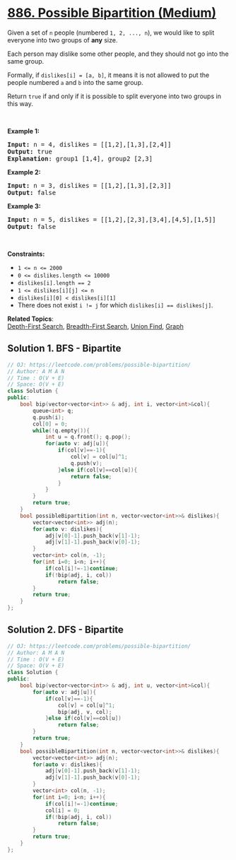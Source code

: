 # [886. Possible Bipartition (Medium)](https://leetcode.com/problems/possible-bipartition/)

<p>Given a set of <code>n</code>&nbsp;people (numbered <code>1, 2, ..., n</code>), we would like to split everyone into two groups of <strong>any</strong> size.</p>

<p>Each person may dislike some other people, and they should not go into the same group.&nbsp;</p>

<p>Formally, if <code>dislikes[i] = [a, b]</code>, it means it is not allowed to put the people numbered <code>a</code> and <code>b</code> into the same group.</p>

<p>Return <code>true</code>&nbsp;if and only if it is possible to split everyone into two groups in this way.</p>

<p>&nbsp;</p>

<div>
<div>
<ol>
</ol>
</div>
</div>

<div>
<p><strong>Example 1:</strong></p>

<pre><strong>Input: </strong>n = <span id="example-input-1-1">4</span>, dislikes = <span id="example-input-1-2">[[1,2],[1,3],[2,4]]</span>
<strong>Output: </strong><span id="example-output-1">true</span>
<strong>Explanation</strong>: group1 [1,4], group2 [2,3]
</pre>

<div>
<p><strong>Example 2:</strong></p>

<pre><strong>Input: </strong>n = <span id="example-input-2-1">3</span>, dislikes = <span id="example-input-2-2">[[1,2],[1,3],[2,3]]</span>
<strong>Output: </strong><span id="example-output-2">false</span>
</pre>

<div>
<p><strong>Example 3:</strong></p>

<pre><strong>Input: </strong>n = <span id="example-input-3-1">5</span>, dislikes = <span id="example-input-3-2">[[1,2],[2,3],[3,4],[4,5],[1,5]]</span>
<strong>Output: </strong><span id="example-output-3">false</span>
</pre>
</div>
</div>
</div>

<p>&nbsp;</p>
<p><strong>Constraints:</strong></p>

<ul>
	<li><code>1 &lt;= n &lt;= 2000</code></li>
	<li><code>0 &lt;= dislikes.length &lt;= 10000</code></li>
	<li><code>dislikes[i].length == 2</code></li>
	<li><code>1 &lt;= dislikes[i][j] &lt;= n</code></li>
	<li><code>dislikes[i][0] &lt; dislikes[i][1]</code></li>
	<li>There does not exist <code>i != j</code> for which <code>dislikes[i] == dislikes[j]</code>.</li>
</ul>


**Related Topics**:  
[Depth-First Search](https://leetcode.com/tag/depth-first-search/), [Breadth-First Search](https://leetcode.com/tag/breadth-first-search/), [Union Find](https://leetcode.com/tag/union-find/), [Graph](https://leetcode.com/tag/graph/)

## Solution 1. BFS - Bipartite

```cpp
// OJ: https://leetcode.com/problems/possible-bipartition/
// Author: A M A N
// Time : O(V + E)
// Space: O(V + E)
class Solution {
public:
    bool bip(vector<vector<int>> & adj, int i, vector<int>&col){
        queue<int> q;
        q.push(i);
        col[0] = 0;
        while(!q.empty()){
            int u = q.front(); q.pop();
            for(auto v: adj[u]){
                if(col[v]==-1){
                    col[v] = col[u]^1;
                    q.push(v);
                }else if(col[v]==col[u]){
                    return false;
                }
            }
        }
        return true;
    }
    bool possibleBipartition(int n, vector<vector<int>>& dislikes){
        vector<vector<int>> adj(n);
        for(auto v: dislikes){
            adj[v[0]-1].push_back(v[1]-1);
            adj[v[1]-1].push_back(v[0]-1);
        }
        vector<int> col(n, -1);
        for(int i=0; i<n; i++){
            if(col[i]!=-1)continue;
            if(!bip(adj, i, col))
                return false;
        }
        return true;
    }
};
```


## Solution 2. DFS - Bipartite

```cpp
// OJ: https://leetcode.com/problems/possible-bipartition/
// Author: A M A N
// Time : O(V + E)
// Space: O(V + E)
class Solution {
public:
    bool bip(vector<vector<int>> & adj, int u, vector<int>&col){
        for(auto v: adj[u]){
            if(col[v]==-1){
                col[v] = col[u]^1;
                bip(adj, v, col);
            }else if(col[v]==col[u])
                return false;
        }
        return true;
    }
    bool possibleBipartition(int n, vector<vector<int>>& dislikes){
        vector<vector<int>> adj(n);
        for(auto v: dislikes){
            adj[v[0]-1].push_back(v[1]-1);
            adj[v[1]-1].push_back(v[0]-1);
        }
        vector<int> col(n, -1);
        for(int i=0; i<n; i++){
            if(col[i]!=-1)continue;
            col[i] = 0;
            if(!bip(adj, i, col))
                return false;
        }
        return true;
    }
};
```